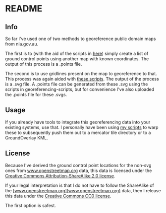 # README

## Info 
So far I've used one of two methods to georeference public domain maps from nla.gov.au.

The first is to (with the aid of the scripts in [here](https://github.com/andrewharvey/georeferencing-scripts)) simply create a list of ground control points using another map with known coordinates. The output of this process is a .points file.

The second is to use gridlines present on the map to georeference to that. This process was again aided with [these scripts](https://github.com/andrewharvey/georeferencing-scripts). The output of the process is a .svg file. A .points file can be generated from these .svg using the scripts in georeferencing-scripts, but for convenience I've also uploaded the .points file for these .svgs.


## Usage ##

If you already have tools to integrate this georeferencing data into your existing systems, use that. I personally have been using [my scripts](https://github.com/andrewharvey/georeferencing-scripts) to warp these to subsequently push them out to a mercator tile directory or to a GroundOverlay KML.


## License ##

Because I've derived the ground control point locations for the non-svg ones from www.openstreetmap.org data, this data is licensed under the [Creative Commons Attribution-ShareAlike 2.0 license](http://creativecommons.org/licenses/by-sa/2.0/).

If your legal interpretation is that I do not have to follow the ShareAlike of the [www.openstreetmap.org](www.openstreetmap.org) data, then I release this data under the [Creative Commons CC0 license](http://creativecommons.org/publicdomain/zero/1.0/).

The first option is safest.
